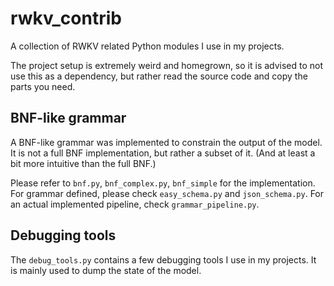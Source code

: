 # rwkv_contrib

A collection of RWKV related Python modules I use in my projects.

The project setup is extremely weird and homegrown, so it is advised to not use this as a dependency, but rather read the source code and copy the parts you need.

## BNF-like grammar

A BNF-like grammar was implemented to constrain the output of the model. It is not a full BNF implementation, but rather a subset of it. (And at least a bit more intuitive than the full BNF.)

Please refer to `bnf.py`, `bnf_complex.py`, `bnf_simple` for the implementation. For grammar defined, please check `easy_schema.py` and `json_schema.py`. For an actual implemented pipeline, check `grammar_pipeline.py`.

## Debugging tools

The `debug_tools.py` contains a few debugging tools I use in my projects. It is mainly used to dump the state of the model.
